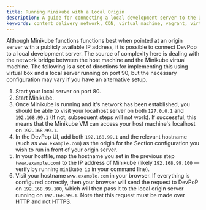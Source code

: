 ```yaml
---
title: Running Minikube with a Local Origin
description: A guide for connecting a local development server to the Developer PoP
keywords: content delivery network, CDN, virtual machine, vagrant, virtualbox, git, cli, local development, local machine, staging environment, developer pop
---
```


Although Minikube functions functions best when pointed at an origin server with a publicly available IP address, it is possible to connect DevPop to a local development server. The source of complexity here is dealing with the network bridge between the host machine and the Minikube virtual machine. The following is a set of directions for implementing this using virtual box and a local server running on port 90, but the necessary configuration may vary if you have an alternative setup.

1. Start your local server on port 80.
1. Start Minikube.
1. Once Minikube is running and it's network has been established, you should be able to visit your localhost server on both `127.0.0.1` and `192.168.99.1` (If not, subsequent steps will not work). If successful, this means that the Minikube VM can access your host machine's localhost on `192.168.99.1`.
1. In the DevPop UI, add both `192.168.99.1` and the relevant hostname (such as `www.example.com`) as the origin for the Section configuration you wish to run in front of your origin server.
1. In your hostfile, map the hostname you set in the previous step (`www.example.com`) to the IP address of Minikube (likely `192.168.99.100` — verify by running `minikube ip` in your command line).
1. Visit your hostname `www.example.com` in your browser. If everything is configured correctly, then your browser will send the request to DevPoP on `192.168.99.100`, which will then pass it to the local origin server running on `192.168.99.1`. Note that this request must be made over HTTP and not HTTPS.
